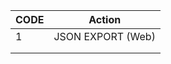 | CODE | Action |
|------|--------|
|1     |JSON EXPORT (Web)        |
|      |        |
|      |        |